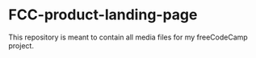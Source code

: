 # FCC-product-landing-page
This repository is meant to contain all media files for my freeCodeCamp project.
